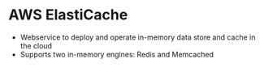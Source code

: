 # AWS ElastiCache

* Webservice to deploy and operate in-memory data store and cache in the cloud
* Supports two in-memory engines: Redis and Memcached

